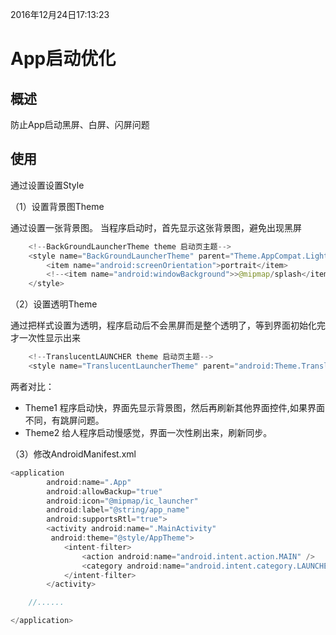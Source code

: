 2016年12月24日17:13:23
# App启动优化

## 概述
 防止App启动黑屏、白屏、闪屏问题

## 使用
通过设置设置Style

（1）设置背景图Theme

通过设置一张背景图。 当程序启动时，首先显示这张背景图，避免出现黑屏
```java
    <!--BackGroundLauncherTheme theme 启动页主题-->
    <style name="BackGroundLauncherTheme" parent="Theme.AppCompat.Light.NoActionBar">
        <item name="android:screenOrientation">portrait</item>
        <!--<item name="android:windowBackground">>@mipmap/splash</item>-->
    </style>
```
（2）设置透明Theme

通过把样式设置为透明，程序启动后不会黑屏而是整个透明了，等到界面初始化完才一次性显示出来
```java
    <!--TranslucentLAUNCHER theme 启动页主题-->
    <style name="TranslucentLauncherTheme" parent="android:Theme.Translucent.NoTitleBar.Fullscreen"/>
```
两者对比：

- Theme1 程序启动快，界面先显示背景图，然后再刷新其他界面控件,如果界面不同，有跳屏问题。
- Theme2 给人程序启动慢感觉，界面一次性刷出来，刷新同步。

（3）修改AndroidManifest.xml
```java
<application
        android:name=".App"
        android:allowBackup="true"
        android:icon="@mipmap/ic_launcher"
        android:label="@string/app_name"
        android:supportsRtl="true">
        <activity android:name=".MainActivity"
         android:theme="@style/AppTheme">
            <intent-filter>
                <action android:name="android.intent.action.MAIN" />
                <category android:name="android.intent.category.LAUNCHER" />
            </intent-filter>
        </activity>

    //......

</application>
```